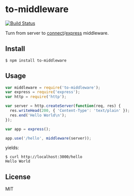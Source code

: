 
# to-middleware

[![Build Status](https://travis-ci.org/nulltask/to-middleware.svg)](https://travis-ci.org/nulltask/to-middleware)

Turn from server to [connect](https://github.com/senchalabs/connect)/[express](http://expressjs.com/) middleware.

## Install

    $ npm install to-middleware

## Usage

```js
var middleware = require('to-middleware');
var express = require('express');
var http = require('http');

var server = http.createServer(function(req, res) {
  res.writeHead(200, { 'Content-Type': 'text/plain' });
  res.end('Hello World\n');
});

var app = express();

app.use('/hello', middleware(server));
```

yields:

    $ curl http://localhost:3000/hello
    Hello World

## License

MIT
